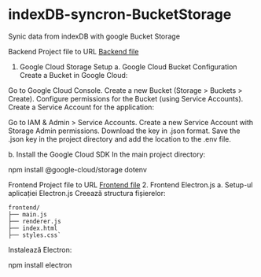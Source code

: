 # indexDB-syncron-BucketStorage
 Synic data from indexDB with google Bucket Storage

Backend Project file to URL [Backend file](https://github.com/Ghepes/indexDB-syncron-BucketStorage/backend/)
1. Google Cloud Storage Setup
a. Google Cloud Bucket Configuration
Create a Bucket in Google Cloud:

Go to Google Cloud Console.
Create a new Bucket (Storage > Buckets > Create).
Configure permissions for the Bucket (using Service Accounts).
Create a Service Account for the application:

Go to IAM & Admin > Service Accounts.
Create a new Service Account with Storage Admin permissions.
Download the key in .json format.
Save the .json key in the project directory and add the location to the .env file.


b. Install the Google Cloud SDK
In the main project directory:

npm install @google-cloud/storage dotenv

Frontend Project file to URL [Frontend file](https://github.com/Ghepes/indexDB-syncron-BucketStorage/frontend/)
2. Frontend Electron.js
a. Setup-ul aplicației Electron.js
Creează structura fișierelor:

````
frontend/
├── main.js
├── renderer.js
├── index.html
├── styles.css`
````
Instalează Electron:


npm install electron